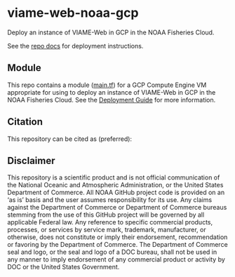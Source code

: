 # viame-web-noaa-gcp
Deploy an instance of VIAME-Web in GCP in the NOAA Fisheries Cloud.

See the [repo docs](https://us-amlr.github.io/viame-web-noaa-gcp/) for deployment instructions.

## Module

This repo contains a module ([main.tf](main.tf)) for a GCP Compute Engine VM appropriate for using to deploy an instance of VIAME-Web in GCP in the NOAA Fisheries Cloud. See the [Deployment Guide](https://us-amlr.github.io/viame-web-noaa-gcp/deployment-general/) for more information.

## Citation

This repository can be cited as (preferred): 

## Disclaimer

This repository is a scientific product and is not official communication of the National Oceanic and Atmospheric Administration, or the United States Department of Commerce. All NOAA GitHub project code is provided on an ‘as is’ basis and the user assumes responsibility for its use. Any claims against the Department of Commerce or Department of Commerce bureaus stemming from the use of this GitHub project will be governed by all applicable Federal law. Any reference to specific commercial products, processes, or services by service mark, trademark, manufacturer, or otherwise, does not constitute or imply their endorsement, recommendation or favoring by the Department of Commerce. The Department of Commerce seal and logo, or the seal and logo of a DOC bureau, shall not be used in any manner to imply endorsement of any commercial product or activity by DOC or the United States Government.
